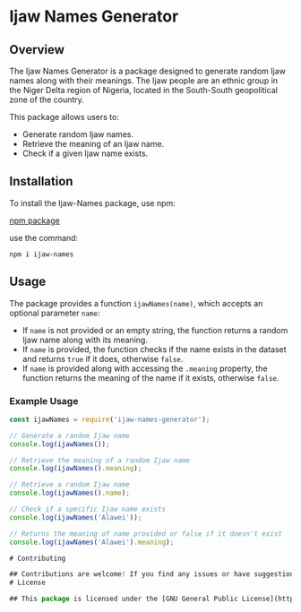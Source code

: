 # Ijaw Names Generator

## Overview

The Ijaw Names Generator is a package designed to generate random Ijaw names along with their meanings. The Ijaw people are an ethnic group in the Niger Delta region of Nigeria, located in the South-South geopolitical zone of the country.

This package allows users to:

- Generate random Ijaw names.
- Retrieve the meaning of an Ijaw name.
- Check if a given Ijaw name exists.

## Installation

To install the Ijaw-Names package, use npm:

[npm package](https://www.npmjs.com/package/ijaw-names)

use the command:

```npm i ijaw-names```

## Usage

The package provides a function `ijawNames(name)`, which accepts an optional parameter `name`:

- If `name` is not provided or an empty string, the function returns a random Ijaw name along with its meaning.
- If `name` is provided, the function checks if the name exists in the dataset and returns `true` if it does, otherwise `false`.
- If `name` is provided along with accessing the `.meaning` property, the function returns the meaning of the name if it exists, otherwise `false`.

### Example Usage

```javascript
const ijawNames = require('ijaw-names-generator');

// Generate a random Ijaw name
console.log(ijawNames());

// Retrieve the meaning of a random Ijaw name
console.log(ijawNames().meaning);

// Retrieve a random Ijaw name
console.log(ijawNames().name);

// Check if a specific Ijaw name exists
console.log(ijawNames('Alawei'));

// Returns the meaning of name provided or false if it doesn't exist
console.log(ijawNames('Alawei').meaning);

# Contributing

## Contributions are welcome! If you find any issues or have suggestions for improvements,please feel free to open an issue or submit a pull request on [GitHub](https://github.com/Tam-BobManuel/ijaw-names).
# License

## This package is licensed under the [GNU General Public License](https://www.gnu.org/licenses/).
